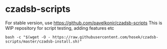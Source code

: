 # czadsb-scripts
For stable version, use https://github.com/pavelkonir/czadsb-scripts 
This is WIP repository for script testing, adding features etc
```
bash -c "$(wget -O - https://raw.githubusercontent.com/hosek/czadsb-scripts/master/czadsb-install.sh)"
```
